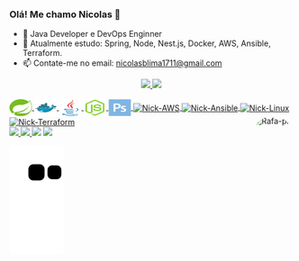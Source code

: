 ### Olá! Me chamo Nicolas 👋


- 🔭 Java Developer e DevOps Enginner
- 🌱 Atualmente estudo: Spring, Node, Nest.js, Docker, AWS, Ansible, Terraform.
- 📫 Contate-me no email: nicolasblima1711@gmail.com

<div align="center">
  <a href="https://github.com/nicolas-limadev">
  <img height="180em" src="https://github-readme-stats.vercel.app/api/top-langs/?username=nicolas-limadev&show_icons=false&theme=dracula&include_all_commits=true&count_private=true&layout=compact"/>
  <img height="180em" src="https://github-readme-stats.vercel.app/api?username=nicolas-limadev&layout=compact&langs_count=7&theme=dracula"/>
</div>

<div style="display: inline_block"><br>
  <img align="center" alt="Nick-Spring" height="30" width="40" src="https://raw.githubusercontent.com/devicons/devicon/master/icons/spring/spring-original.svg">
  <img align="center" alt="Nick-Docker" height="30" width="40" src="https://raw.githubusercontent.com/devicons/devicon/master/icons/docker/docker-original.svg">
  <img align="center" alt="Nick-Java" height="30" width="40" src="https://raw.githubusercontent.com/devicons/devicon/master/icons/java/java-original.svg">
  <img align="center" alt="Nick-node" height="30" width="40" src="https://raw.githubusercontent.com/devicons/devicon/master/icons/nodejs/nodejs-original.svg">
  <img align="center" alt="Nick-photoshop" height="30" width="40" src="https://raw.githubusercontent.com/devicons/devicon/master/icons/photoshop/photoshop-plain.svg">
  <img align="center" alt="Nick-AWS" height="30" width="50" src="https://cdn.jsdelivr.net/gh/devicons/devicon/icons/amazonwebservices/amazonwebservices-original-wordmark.svg">
  <img align="center" alt="Nick-Ansible" height="30" width="40" src="https://cdn.jsdelivr.net/gh/devicons/devicon/icons/ansible/ansible-original-wordmark.svg">
  <img align="center" alt="Nick-Linux" height="30" width="40" src="https://cdn.jsdelivr.net/gh/devicons/devicon/icons/linux/linux-original.svg">       
  <img align="center" alt="Nick-Terraform" height="30" width="40" src="https://cdn.jsdelivr.net/gh/devicons/devicon/icons/terraform/terraform-original.svg">        
  
  <img align="right" alt="Rafa-pic" height="150" style="border-radius:50px;" src="https://cdn.discordapp.com/attachments/567164116603764748/974136010592108604/logomarca_png_branco_2.png">
</div>

<div> 
  <a href="https://www.youtube.com/channel/UCjoqwpsiXuPCzUy7oFpxaQg" target="_blank"><img src="https://img.shields.io/badge/YouTube-FF0000?style=for-the-badge&logo=youtube&logoColor=white" target="_blank">
</a>
 	<a href="https://www.twitch.tv/bytebr" target="_blank"><img src="https://img.shields.io/badge/Twitch-9146FF?style=for-the-badge&logo=twitch&logoColor=white" target="_blank">
</a>
  <a href = "mailto:nicolasblima1711@gmail.com"><img src="https://img.shields.io/badge/-Gmail-%23333?style=for-the-badge&logo=gmail&logoColor=white" target="_blank"></a>
  <a href="https://www.linkedin.com/in/nicolaslima1/" target="_blank"><img src="https://img.shields.io/badge/-LinkedIn-%230077B5?style=for-the-badge&logo=linkedin&logoColor=white" target="_blank">
</a> 
 
  ![Snake animation](https://github.com/nicolas-limadev/nicolas-limadev/blob/output/github-contribution-grid-snake.svg)
 
</div>
